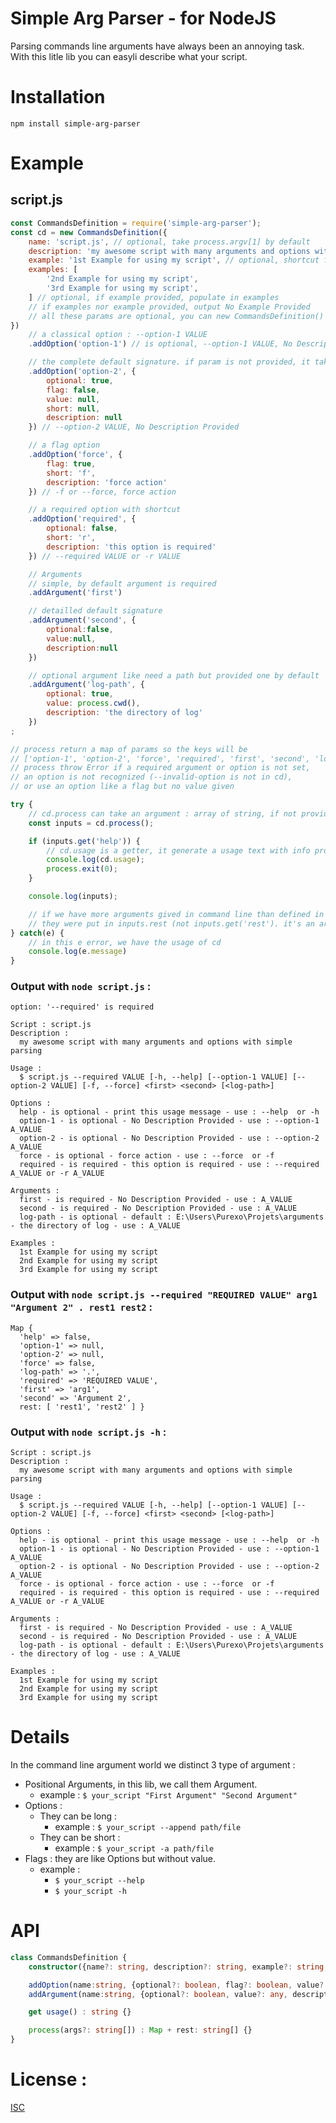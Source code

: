 # Simple Arg Parser - for NodeJS

Parsing commands line arguments have always been an annoying task. With this litle lib you can easyli describe what your script.

# Installation
```
npm install simple-arg-parser
```

# Example
## script.js
```js
const CommandsDefinition = require('simple-arg-parser');
const cd = new CommandsDefinition({
    name: 'script.js', // optional, take process.argv[1] by default
    description: 'my awesome script with many arguments and options with simple parsing', // optional, No Description Provided
    example: '1st Example for using my script', // optional, shortcut for examples: []
    examples: [
        '2nd Example for using my script',
        '3rd Example for using my script',
    ] // optional, if example provided, populate in examples
    // if examples nor example provided, output No Example Provided
    // all these params are optional, you can new CommandsDefinition()
})
    // a classical option : --option-1 VALUE
    .addOption('option-1') // is optional, --option-1 VALUE, No Description Provided

    // the complete default signature. if param is not provided, it take this value
    .addOption('option-2', {
        optional: true,
        flag: false,
        value: null,
        short: null,
        description: null
    }) // --option-2 VALUE, No Description Provided

    // a flag option
    .addOption('force', {
        flag: true,
        short: 'f',
        description: 'force action'
    }) // -f or --force, force action

    // a required option with shortcut
    .addOption('required', {
        optional: false,
        short: 'r',
        description: 'this option is required'
    }) // --required VALUE or -r VALUE

    // Arguments
    // simple, by default argument is required
    .addArgument('first')

    // detailled default signature
    .addArgument('second', {
        optional:false,
        value:null,
        description:null
    })

    // optional argument like need a path but provided one by default
    .addArgument('log-path', {
        optional: true,
        value: process.cwd(),
        description: 'the directory of log'
    })
;

// process return a map of params so the keys will be
// ['option-1', 'option-2', 'force', 'required', 'first', 'second', 'log-path']
// process throw Error if a required argument or option is not set,
// an option is not recognized (--invalid-option is not in cd),
// or use an option like a flag but no value given

try {
    // cd.process can take an argument : array of string, if not provided process.argv.slice(2) will be used
    const inputs = cd.process();

    if (inputs.get('help')) {
        // cd.usage is a getter, it generate a usage text with info provided
        console.log(cd.usage);
        process.exit(0);
    }

    console.log(inputs);

    // if we have more arguments gived in command line than defined in cd
    // they were put in inputs.rest (not inputs.get('rest'). it's an array)
} catch(e) {
    // in this e error, we have the usage of cd
    console.log(e.message)
}
```

### Output with `node script.js` :
```
option: '--required' is required

Script : script.js
Description :
  my awesome script with many arguments and options with simple parsing

Usage :
  $ script.js --required VALUE [-h, --help] [--option-1 VALUE] [--option-2 VALUE] [-f, --force] <first> <second> [<log-path>]

Options :
  help - is optional - print this usage message - use : --help  or -h 
  option-1 - is optional - No Description Provided - use : --option-1 A_VALUE
  option-2 - is optional - No Description Provided - use : --option-2 A_VALUE
  force - is optional - force action - use : --force  or -f 
  required - is required - this option is required - use : --required A_VALUE or -r A_VALUE

Arguments :
  first - is required - No Description Provided - use : A_VALUE
  second - is required - No Description Provided - use : A_VALUE
  log-path - is optional - default : E:\Users\Purexo\Projets\arguments - the directory of log - use : A_VALUE

Examples :
  1st Example for using my script
  2nd Example for using my script
  3rd Example for using my script
```

### Output with `node script.js --required "REQUIRED VALUE" arg1 "Argument 2" . rest1 rest2` :
```
Map {
  'help' => false,
  'option-1' => null,
  'option-2' => null,
  'force' => false,
  'log-path' => '.',
  'required' => 'REQUIRED VALUE',
  'first' => 'arg1',
  'second' => 'Argument 2',
  rest: [ 'rest1', 'rest2' ] }
```

### Output with `node script.js -h` :
```
Script : script.js
Description :
  my awesome script with many arguments and options with simple parsing

Usage :
  $ script.js --required VALUE [-h, --help] [--option-1 VALUE] [--option-2 VALUE] [-f, --force] <first> <second> [<log-path>]

Options :
  help - is optional - print this usage message - use : --help  or -h 
  option-1 - is optional - No Description Provided - use : --option-1 A_VALUE
  option-2 - is optional - No Description Provided - use : --option-2 A_VALUE
  force - is optional - force action - use : --force  or -f 
  required - is required - this option is required - use : --required A_VALUE or -r A_VALUE

Arguments :
  first - is required - No Description Provided - use : A_VALUE
  second - is required - No Description Provided - use : A_VALUE
  log-path - is optional - default : E:\Users\Purexo\Projets\arguments - the directory of log - use : A_VALUE

Examples :
  1st Example for using my script
  2nd Example for using my script
  3rd Example for using my script
```

# Details 
In the command line argument world we distinct 3 type of argument :

- Positional Arguments, in this lib, we call them Argument.
    - example : `$ your_script "First Argument" "Second Argument"`
- Options :
    - They can be long :
        - example : `$ your_script --append path/file`
    - They can be short :
        - example : `$ your_script -a path/file`
- Flags : they are like Options but without value.
    - example :
        - `$ your_script --help`
        - `$ your_script -h`

# API

```ts
class CommandsDefinition {
    constructor({name?: string, description?: string, example?: string, examples?: string[]})

    addOption(name:string, {optional?: boolean, flag?: boolean, value?: any, short?: boolean|string, description?: string}) : CommandsDefinition {}
    addArgument(name:string, {optional?: boolean, value?: any, description?: string}) : CommandsDefinition {}

    get usage() : string {}

    process(args?: string[]) : Map + rest: string[] {}
}
```

# License :
[ISC](https://en.wikipedia.org/wiki/ISC_license)
